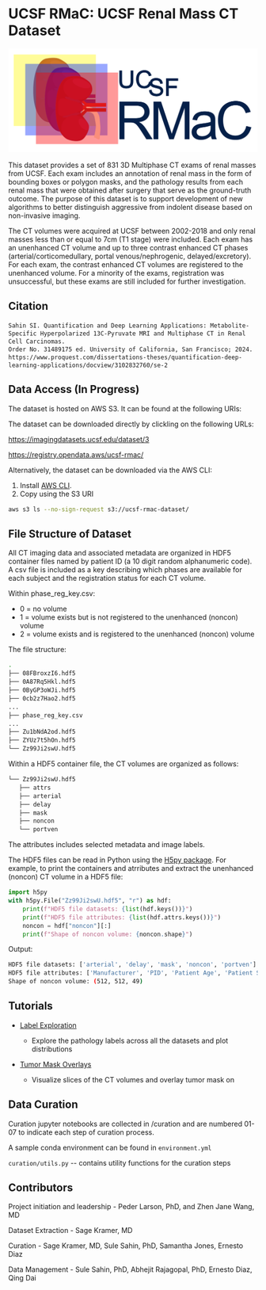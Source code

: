 # UCSF RMaC: UCSF Renal Mass CT Dataset

![Logo](logo.png)

This dataset provides a set of 831 3D Multiphase CT exams of renal masses from UCSF. Each exam includes an annotation of renal mass in the form of bounding boxes or polygon masks, and the pathology results from each renal mass that were obtained after surgery that serve as the ground-truth outcome.  The purpose of this dataset is to support development of new algorithms to better distinguish aggressive from indolent disease based on non-invasive imaging.

The CT volumes were acquired at UCSF between 2002-2018 and only renal masses less than or equal to 7cm (T1 stage) were included. Each exam has an unenhanced CT volume and up to three contrast enhanced CT phases (arterial/corticomedullary, portal venous/nephrogenic, delayed/excretory). For each exam, the contrast enhanced CT volumes are registered to the unenhanced volume. For a minority of the exams, registration was unsuccessful, but these exams are still included for further investigation.

## Citation

```
Sahin SI. Quantification and Deep Learning Applications: Metabolite-Specific Hyperpolarized 13C-Pyruvate MRI and Multiphase CT in Renal Cell Carcinomas.
Order No. 31489175 ed. University of California, San Francisco; 2024.
https://www.proquest.com/dissertations-theses/quantification-deep-learning-applications/docview/3102832760/se-2
```

## Data Access (In Progress)

The dataset is hosted on AWS S3. It can be found at the following URIs:


The dataset can be downloaded directly by clickling on the following URLs:

https://imagingdatasets.ucsf.edu/dataset/3

https://registry.opendata.aws/ucsf-rmac/

Alternatively, the dataset can be downloaded via the AWS CLI:

1. Install [AWS CLI]("https://docs.aws.amazon.com/cli/latest/userguide/getting-started-install.html").
2. Copy using the S3 URI

```sh
aws s3 ls --no-sign-request s3://ucsf-rmac-dataset/
```

## File Structure of Dataset

All CT imaging data and associated metadata are organized in HDF5 container files named by patient ID (a 10 digit random alphanumeric code). A csv file is included as a key describing which phases are available for each subject and the registration status for each CT volume.

Within phase_reg_key.csv:

- 0 = no volume
- 1 = volume exists but is not registered to the unenhanced (noncon) volume
- 2 = volume exists and is registered to the unenhanced (noncon) volume

The file structure:

```sh
.
├── 08FBroxzI6.hdf5
├── 0A87Rq5Hkl.hdf5
├── 0ByGP3oWJi.hdf5
├── 0cb2z7Hao2.hdf5
...
├── phase_reg_key.csv
...
├── Zu1bNdA2od.hdf5
├── ZYUz7t5hOn.hdf5
└── Zz99Ji2swU.hdf5
```

Within a HDF5 container file, the CT volumes are organized as follows:

```sh
└── Zz99Ji2swU.hdf5
   ├── attrs
   ├── arterial
   ├── delay
   ├── mask
   ├── noncon
   └── portven
```

The attributes includes selected metadata and image labels.

The HDF5 files can be read in Python using the [H5py package](https://docs.h5py.org/en/latest/quick.html). For example, to print the containers and atrributes and extract the unenhanced (noncon) CT volume in a HDF5 file:

```python
import h5py
with h5py.File("Zz99Ji2swU.hdf5", "r") as hdf:
    print(f"HDF5 file datasets: {list(hdf.keys())}")
    print(f"HDF5 file attributes: {list(hdf.attrs.keys())}")
    noncon = hdf["noncon"][:]
    print(f"Shape of noncon volume: {noncon.shape}")
```

Output:

```sh
HDF5 file datasets: ['arterial', 'delay', 'mask', 'noncon', 'portven']
HDF5 file attributes: ['Manufacturer', 'PID', 'Patient Age', 'Patient Sex', 'arterial_pixdim', 'delay_pixdim', 'mask_pixdim', 'noncon_pixdim', 'pathology', 'pathology_grade', 'portven_pixdim', 'tumor_type']
Shape of noncon volume: (512, 512, 49)
```

## Tutorials

- [Label Exploration](tutorials/labelexploration.ipynb)
  - Explore the pathology labels across all the datasets and plot distributions

- [Tumor Mask Overlays](tutorials/maskoverlays.ipynb)
  - Visualize slices of the CT volumes and overlay tumor mask on

## Data Curation

Curation jupyter notebooks are collected in /curation and are numbered 01-07 to indicate each step of curation process.

A sample conda environment can be found in `environment.yml`

`curation/utils.py` -- contains utility functions for the curation steps

## Contributors

Project initiation and leadership - Peder Larson, PhD, and Zhen Jane Wang, MD

Dataset Extraction - Sage Kramer, MD

Curation - Sage Kramer, MD, Sule Sahin, PhD, Samantha Jones, Ernesto Diaz

Data Management - Sule Sahin, PhD, Abhejit Rajagopal, PhD, Ernesto Diaz, Qing Dai
